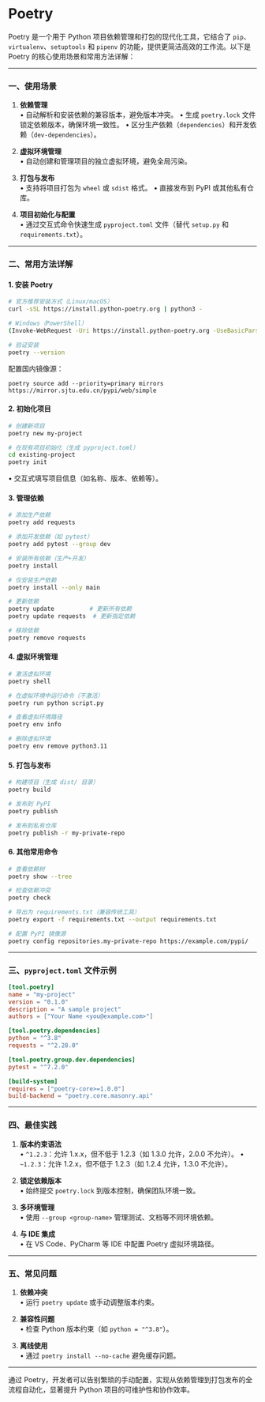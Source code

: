 # Poetry
Poetry 是一个用于 Python 项目依赖管理和打包的现代化工具，它结合了 `pip`、`virtualenv`、`setuptools` 和 `pipenv` 的功能，提供更简洁高效的工作流。以下是 Poetry 的核心使用场景和常用方法详解：

---

### 一、使用场景
1. **依赖管理**  
   • 自动解析和安装依赖的兼容版本，避免版本冲突。
   • 生成 `poetry.lock` 文件锁定依赖版本，确保环境一致性。
   • 区分生产依赖（`dependencies`）和开发依赖（`dev-dependencies`）。

2. **虚拟环境管理**  
   • 自动创建和管理项目的独立虚拟环境，避免全局污染。

3. **打包与发布**  
   • 支持将项目打包为 `wheel` 或 `sdist` 格式。
   • 直接发布到 PyPI 或其他私有仓库。

4. **项目初始化与配置**  
   • 通过交互式命令快速生成 `pyproject.toml` 文件（替代 `setup.py` 和 `requirements.txt`）。

---

### 二、常用方法详解

#### 1. 安装 Poetry
```bash
# 官方推荐安装方式（Linux/macOS）
curl -sSL https://install.python-poetry.org | python3 -

# Windows（PowerShell）
(Invoke-WebRequest -Uri https://install.python-poetry.org -UseBasicParsing).Content | python -

# 验证安装
poetry --version
```

配置国内镜像源：
```shell
poetry source add --priority=primary mirrors https://mirror.sjtu.edu.cn/pypi/web/simple
```

#### 2. 初始化项目
```bash
# 创建新项目
poetry new my-project

# 在现有项目初始化（生成 pyproject.toml）
cd existing-project
poetry init
```
• 交互式填写项目信息（如名称、版本、依赖等）。

#### 3. 管理依赖
```bash
# 添加生产依赖
poetry add requests

# 添加开发依赖（如 pytest）
poetry add pytest --group dev

# 安装所有依赖（生产+开发）
poetry install

# 仅安装生产依赖
poetry install --only main

# 更新依赖
poetry update          # 更新所有依赖
poetry update requests  # 更新指定依赖

# 移除依赖
poetry remove requests
```

#### 4. 虚拟环境管理
```bash
# 激活虚拟环境
poetry shell

# 在虚拟环境中运行命令（不激活）
poetry run python script.py

# 查看虚拟环境路径
poetry env info

# 删除虚拟环境
poetry env remove python3.11
```

#### 5. 打包与发布
```bash
# 构建项目（生成 dist/ 目录）
poetry build

# 发布到 PyPI
poetry publish

# 发布到私有仓库
poetry publish -r my-private-repo
```

#### 6. 其他常用命令
```bash
# 查看依赖树
poetry show --tree

# 检查依赖冲突
poetry check

# 导出为 requirements.txt（兼容传统工具）
poetry export -f requirements.txt --output requirements.txt

# 配置 PyPI 镜像源
poetry config repositories.my-private-repo https://example.com/pypi/
```

---

### 三、`pyproject.toml` 文件示例
```toml
[tool.poetry]
name = "my-project"
version = "0.1.0"
description = "A sample project"
authors = ["Your Name <you@example.com>"]

[tool.poetry.dependencies]
python = "^3.8"
requests = "^2.28.0"

[tool.poetry.group.dev.dependencies]
pytest = "^7.2.0"

[build-system]
requires = ["poetry-core>=1.0.0"]
build-backend = "poetry.core.masonry.api"
```

---

### 四、最佳实践
1. **版本约束语法**  
   • `^1.2.3`：允许 1.x.x，但不低于 1.2.3（如 1.3.0 允许，2.0.0 不允许）。
   • `~1.2.3`：允许 1.2.x，但不低于 1.2.3（如 1.2.4 允许，1.3.0 不允许）。

2. **锁定依赖版本**  
   • 始终提交 `poetry.lock` 到版本控制，确保团队环境一致。

3. **多环境管理**  
   • 使用 `--group <group-name>` 管理测试、文档等不同环境依赖。

4. **与 IDE 集成**  
   • 在 VS Code、PyCharm 等 IDE 中配置 Poetry 虚拟环境路径。

---

### 五、常见问题
1. **依赖冲突**  
   • 运行 `poetry update` 或手动调整版本约束。

2. **兼容性问题**  
   • 检查 Python 版本约束（如 `python = "^3.8"`）。

3. **离线使用**  
   • 通过 `poetry install --no-cache` 避免缓存问题。

---

通过 Poetry，开发者可以告别繁琐的手动配置，实现从依赖管理到打包发布的全流程自动化，显著提升 Python 项目的可维护性和协作效率。